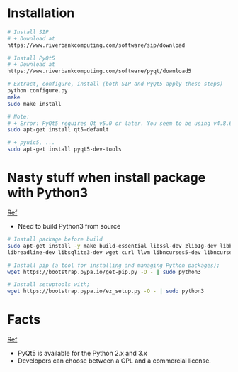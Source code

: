 # Installation
```bash
# Install SIP
# + Download at
https://www.riverbankcomputing.com/software/sip/download

# Install PyQt5
# + Download at
https://www.riverbankcomputing.com/software/pyqt/download5

# Extract, configure, install (both SIP and PyQt5 apply these steps)
python configure.py
make
sudo make install

# Note:
# + Error: PyQt5 requires Qt v5.0 or later. You seem to be using v4.8.6. Use the
sudo apt-get install qt5-default

# + pyuic5, ...
sudo apt-get install pyqt5-dev-tools
```

# Nasty stuff when install package with Python3
[Ref](http://askubuntu.com/questions/861265/python-3-importerror-no-module-named-setuptools-ubuntu-14-04-lts)
- Need to build Python3 from source

```bash
# Install package before build
sudo apt-get install -y make build-essential libssl-dev zlib1g-dev libbz2-dev \
libreadline-dev libsqlite3-dev wget curl llvm libncurses5-dev libncursesw5-dev xz-utils

# Install pip (a tool for installing and managing Python packages);
wget https://bootstrap.pypa.io/get-pip.py -O - | sudo python3

# Install setuptools with;
wget https://bootstrap.pypa.io/ez_setup.py -O - | sudo python3
```


# Facts
[Ref](http://zetcode.com/gui/pyqt5/introduction/)
- PyQt5 is available for the Python 2.x and 3.x
- Developers can choose between a GPL and a commercial license.
